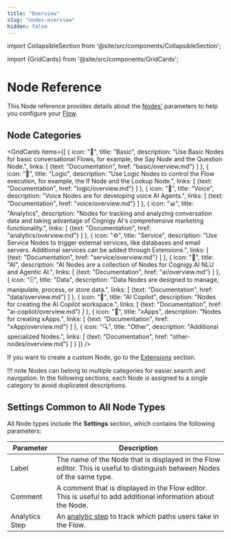 ```yaml
---
title: "Overview"
slug: "nodes-overview"
hidden: false
---
```

import CollapsibleSection from '@site/src/components/CollapsibleSection';


import {GridCards} from '@site/src/components/GridCards';

# Node Reference

This Node reference provides details about the [Nodes'](../nodes/overview.md) parameters to help you configure your [Flow](../flows/overview.md).

## Node Categories

<GridCards items={[
  {
    icon: "💬",
    title: "Basic",
    description: "Use Basic Nodes for basic conversational Flows, for example, the Say Node and the Question Node.",
    links: [
      {text: "Documentation", href: "basic/overview.md"}
    ]
  },
  {
    icon: "🔀",
    title: "Logic",
    description: "Use Logic Nodes to control the Flow execution, for example, the If Node and the Lookup Node.",
    links: [
      {text: "Documentation", href: "logic/overview.md"}
    ]
  },
  {
    icon: "🎤",
    title: "Voice",
    description: "Voice Nodes are for developing voice AI Agents.",
    links: [
      {text: "Documentation", href: "voice/overview.md"}
    ]
  },
  {
    icon: "📊",
    title: "Analytics",
    description: "Nodes for tracking and analyzing conversation data and taking advantage of Cognigy AI's comprehensive marketing functionality.",
    links: [
      {text: "Documentation", href: "analytics/overview.md"}
    ]
  },
  {
    icon: "⚙️",
    title: "Service",
    description: "Use Service Nodes to trigger external services, like databases and email servers. Additional services can be added through Extensions.",
    links: [
      {text: "Documentation", href: "service/overview.md"}
    ]
  },
  {
    icon: "🤖",
    title: "AI",
    description: "AI Nodes are a collection of Nodes for Cognigy.AI NLU and Agentic AI.",
    links: [
      {text: "Documentation", href: "ai/overview.md"}
    ]
  },
  {
    icon: "🗄️",
    title: "Data",
    description: "Data Nodes are designed to manage, manipulate, process, or store data.",
    links: [
      {text: "Documentation", href: "data/overview.md"}
    ]
  },
  {
    icon: "👤",
    title: "AI Copilot",
    description: "Nodes for creating the AI Copilot workspace.",
    links: [
      {text: "Documentation", href: "ai-copilot/overview.md"}
    ]
  },
  {
    icon: "📱",
    title: "xApps",
    description: "Nodes for creating xApps.",
    links: [
      {text: "Documentation", href: "xApp/overview.md"}
    ]
  },
  {
    icon: "🔍",
    title: "Other",
    description: "Additional specialized Nodes.",
    links: [
      {text: "Documentation", href: "other-nodes/overview.md"}
    ]
  }
]} />

If you want to create a custom Node, go to the [Extensions](../extensions.md) section.

!!! note
    Nodes can belong to multiple categories for easier search and navigation. In the following sections, each Node is assigned to a single category to avoid duplicated descriptions.

## Settings Common to All Node Types

All Node types include the **Settings** section, which contains the following parameters:

| Parameter      | Description                                                                                                              |
|----------------|--------------------------------------------------------------------------------------------------------------------------|
| Label          | The name of the Node that is displayed in the Flow editor. This is useful to distinguish between Nodes of the same type. |
| Comment        | A comment that is displayed in the Flow editor. This is useful to add additional information about the Node.             |
| Analytics Step | An [analytic step](../../analyze/collecting-data.md#analytics-steps) to track which paths users take in the Flow.        |
